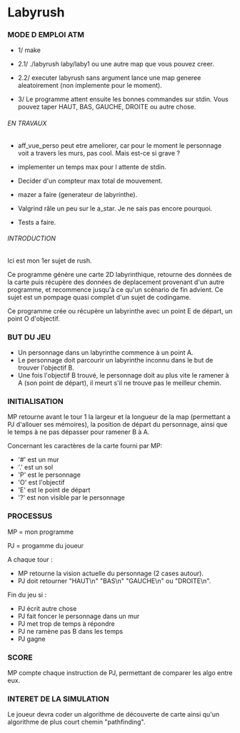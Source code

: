 # Labyrush

### MODE D EMPLOI ATM ###

- 1/ make

- 2.1/ ./labyrush laby/laby1 ou une autre map que vous pouvez creer.

- 2.2/ executer labyrush sans argument lance une map generee aleatoirement (non implemente pour le moment).

- 3/ Le programme attent ensuite les bonnes commandes sur stdin. Vous pouvez taper HAUT, BAS, GAUCHE, DROITE ou autre chose.


###### EN TRAVAUX ######

- aff_vue_perso peut etre ameliorer, car pour le moment le personnage voit a travers les murs, pas cool. Mais est-ce si grave ?

- implementer un temps max pour l attente de stdin.

- Decider d'un compteur max total de mouvement.

- mazer a faire (generateur de labyrinthe).

- Valgrind râle un peu sur le a_star. Je ne sais pas encore pourquoi.

- Tests a faire.

###### INTRODUCTION ######

Ici est mon 1er sujet de rush.

Ce programme génère une carte 2D labyrinthique, retourne des données de la carte puis récupère des données de deplacement provenant d'un autre programme, et recommence jusqu'à ce qu'un scénario de fin advient.
Ce sujet est un pompage quasi complet d'un sujet de codingame.

Ce programme crée ou récupère un labyrinthe avec un point E de départ, un point O d'objectif.

### BUT DU JEU ###

- Un personnage dans un labyrinthe commence à un point A.
- Le personnage doit parcourir un labyrinthe inconnu dans le but de trouver l'objectif B.
- Une fois l'objectif B trouvé, le personnage doit au plus vite le ramener à A (son point de départ), il meurt s'il ne trouve pas le meilleur chemin.

### INITIALISATION ###

MP retourne avant le tour 1 la largeur et la longueur de la map (permettant a PJ d'allouer ses mémoires), la position de départ du personnage, ainsi que le temps à ne pas dépasser pour ramener B à A.

Concernant les caractères de la carte fourni par MP:
- '#' est un mur
- '.' est un sol
- 'P' est le personnage
- 'O' est l'objectif
- 'E' est le point de départ
- '?' est non visible par le personnage

### PROCESSUS ###

MP = mon programme

PJ = progamme du joueur

A chaque tour :
- MP retourne la vision actuelle du personnage (2 cases autour).
- PJ doit retourner "HAUT\n" "BAS\n" "GAUCHE\n" ou "DROITE\n".

Fin du jeu si :
- PJ écrit autre chose
- PJ fait foncer le personnage dans un mur
- PJ met trop de temps à répondre
- PJ ne ramène pas B dans les temps
- PJ gagne

### SCORE ###

MP compte chaque instruction de PJ, permettant de comparer les algo entre eux.

### INTERET DE LA SIMULATION ###

Le joueur devra coder un algorithme de découverte de carte ainsi qu'un algorithme de plus court chemin "pathfinding".

